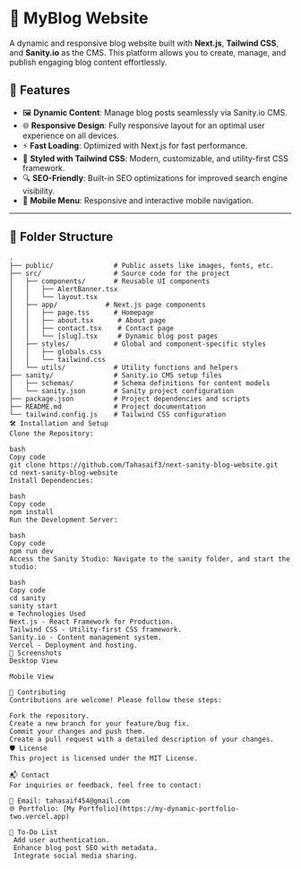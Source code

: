 # 📝 MyBlog Website

A dynamic and responsive blog website built with **Next.js**, **Tailwind CSS**, and **Sanity.io** as the CMS. This platform allows you to create, manage, and publish engaging blog content effortlessly.

## 🚀 Features

- 🖼️ **Dynamic Content**: Manage blog posts seamlessly via Sanity.io CMS.
- 🌐 **Responsive Design**: Fully responsive layout for an optimal user experience on all devices.
- ⚡ **Fast Loading**: Optimized with Next.js for fast performance.
- 🎨 **Styled with Tailwind CSS**: Modern, customizable, and utility-first CSS framework.
- 🔍 **SEO-Friendly**: Built-in SEO optimizations for improved search engine visibility.
- 📱 **Mobile Menu**: Responsive and interactive mobile navigation.

---

## 📂 Folder Structure

```plaintext
.
├── public/               # Public assets like images, fonts, etc.
├── src/                  # Source code for the project
│   ├── components/       # Reusable UI components
│   │   ├── AlertBanner.tsx
│   │   └── layout.tsx 
│   ├── app/            # Next.js page components
│   │   ├── page.tss      # Homepage
│   │   ├── about.tsx      # About page
│   │   ├── contact.tsx    # Contact page
│   │   └── [slug].tsx     # Dynamic blog post pages
│   ├── styles/           # Global and component-specific styles
│   │   ├── globals.css
│   │   └── tailwind.css
│   └── utils/            # Utility functions and helpers
├── sanity/               # Sanity.io CMS setup files
│   ├── schemas/          # Schema definitions for content models
│   └── sanity.json       # Sanity project configuration
├── package.json          # Project dependencies and scripts
├── README.md             # Project documentation
└── tailwind.config.js    # Tailwind CSS configuration
🛠️ Installation and Setup
Clone the Repository:

bash
Copy code
git clone https://github.com/Tahasaif3/next-sanity-blog-website.git
cd next-sanity-blog-website
Install Dependencies:

bash
Copy code
npm install
Run the Development Server:

bash
Copy code
npm run dev
Access the Sanity Studio: Navigate to the sanity folder, and start the studio:

bash
Copy code
cd sanity
sanity start
⚙️ Technologies Used
Next.js - React Framework for Production.
Tailwind CSS - Utility-first CSS framework.
Sanity.io - Content management system.
Vercel - Deployment and hosting.
🌟 Screenshots
Desktop View

Mobile View

🤝 Contributing
Contributions are welcome! Please follow these steps:

Fork the repository.
Create a new branch for your feature/bug fix.
Commit your changes and push them.
Create a pull request with a detailed description of your changes.
🛡️ License
This project is licensed under the MIT License.

📬 Contact
For inquiries or feedback, feel free to contact:

📧 Email: tahasaif454@gmail.com
🌐 Portfolio: [My Portfolio](https://my-dynamic-portfolio-two.vercel.app)

📌 To-Do List
 Add user authentication.
 Enhance blog post SEO with metadata.
 Integrate social media sharing.
